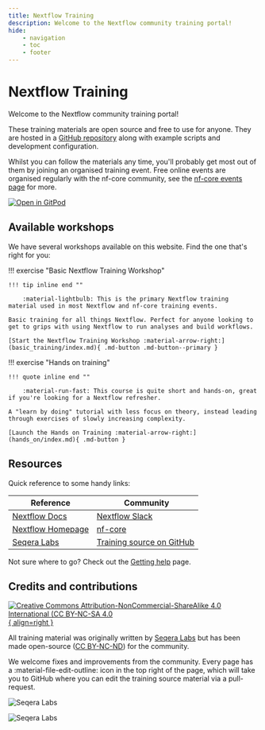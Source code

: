 ```yaml
---
title: Nextflow Training
description: Welcome to the Nextflow community training portal!
hide:
    - navigation
    - toc
    - footer
---
```


# Nextflow Training

Welcome to the Nextflow community training portal!

These training materials are open source and free to use for anyone.
They are hosted in a [GitHub repository](https://github.com/nextflow-io/training) along with example scripts and development configuration.

Whilst you can follow the materials any time, you'll probably get most out of them by joining an organised training event.
Free online events are organised regularly with the nf-core community, see the [nf-core events page](https://nf-co.re/events) for more.

[![Open in GitPod](https://img.shields.io/badge/Gitpod-%20Open%20in%20Gitpod-908a85?logo=gitpod)](https://gitpod.io/#https://github.com/nextflow-io/training)

## Available workshops

We have several workshops available on this website.
Find the one that's right for you:

!!! exercise "Basic Nextflow Training Workshop"

    !!! tip inline end ""

        :material-lightbulb: This is the primary Nextflow training material used in most Nextflow and nf-core training events.

    Basic training for all things Nextflow. Perfect for anyone looking to get to grips with using Nextflow to run analyses and build workflows.

    [Start the Nextflow Training Workshop :material-arrow-right:](basic_training/index.md){ .md-button .md-button--primary }

!!! exercise "Hands on training"

    !!! quote inline end ""

        :material-run-fast: This course is quite short and hands-on, great if you're looking for a Nextflow refresher.

    A "learn by doing" tutorial with less focus on theory, instead leading through exercises of slowly increasing complexity.

    [Launch the Hands on Training :material-arrow-right:](hands_on/index.md){ .md-button }

## Resources

Quick reference to some handy links:

| Reference                                                   |  Community                                                           |
| ----------------------------------------------------------- | -------------------------------------------------------------------- |
| [Nextflow Docs](https://nextflow.io/docs/latest/index.html) | [Nextflow Slack](https://www.nextflow.io/slack-invite.html)          |
| [Nextflow Homepage](https://nextflow.io/)                   | [nf-core](https://nf-co.re/)                                         |
| [Seqera Labs](https://seqera.io/)                           | [Training source on GitHub](https://github.com/nextflow-io/training) |

Not sure where to go? Check out the [Getting help](help.md) page.

## Credits and contributions

[![Creative Commons Attribution-NonCommercial-ShareAlike 4.0 International (CC BY-NC-SA 4.0](assets/img/cc_by-nc-nd.svg){ align=right }](https://creativecommons.org/licenses/by-nc-nd/4.0/)

All training material was originally written by [Seqera Labs](https://seqera.io) but has been made open-source ([CC BY-NC-ND](https://creativecommons.org/licenses/by-nc-nd/4.0/)) for the community.

We welcome fixes and improvements from the community.
Every page has a :material-file-edit-outline: icon in the top right of the page, which will take you to GitHub where you can edit the training source material via a pull-request.

<div markdown class="homepage_logos">

![Seqera Labs](assets/img/seqera_logo.svg#only-light)

![Seqera Labs](assets/img/seqera_logo_dark.svg#only-dark)

</div>
